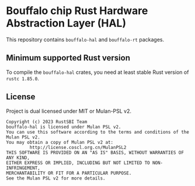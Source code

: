 # Bouffalo chip Rust Hardware Abstraction Layer (HAL)

This repository contains `bouffalo-hal` and `bouffalo-rt` packages.

## Minimum supported Rust version

To compile the `bouffalo-hal` crates, you need at least stable Rust version of `rustc 1.85.0`.

## License

Project is dual licensed under MIT or Mulan-PSL v2.

```
Copyright (c) 2023 RustSBI Team
bouffalo-hal is licensed under Mulan PSL v2.
You can use this software according to the terms and conditions of the Mulan PSL v2.
You may obtain a copy of Mulan PSL v2 at:
         http://license.coscl.org.cn/MulanPSL2
THIS SOFTWARE IS PROVIDED ON AN "AS IS" BASIS, WITHOUT WARRANTIES OF ANY KIND,
EITHER EXPRESS OR IMPLIED, INCLUDING BUT NOT LIMITED TO NON-INFRINGEMENT,
MERCHANTABILITY OR FIT FOR A PARTICULAR PURPOSE.
See the Mulan PSL v2 for more details.
```
